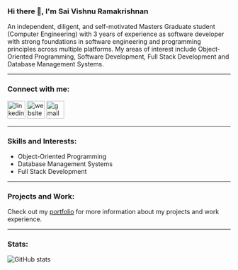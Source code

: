 ### Hi there 👋, I'm Sai Vishnu Ramakrishnan

An independent, diligent, and self-motivated Masters Graduate student (Computer Engineering) with 3 years
of experience as software developer with strong foundations in software engineering and programming principles
across multiple platforms. My areas of interest include Object-Oriented Programming, Software Development,
Full Stack Development and Database Management Systems.


---

### Connect with me:

[<img src='https://img.icons8.com/ios-filled/50/ffffff/linkedin.png' alt='linkedin' height='40'>](https://www.linkedin.com/in/saivishnur/)
[<img src='https://img.icons8.com/ios-filled/50/ffffff/domain.png' alt='website' height='40'>](https://saivishnuramakrishnan.github.io/)
[<img src='https://img.icons8.com/ios-filled/50/ffffff/gmail.png' alt='gmail' height='40'>](mailto:saivishnuramakrishnan@gmail.com)

---

### Skills and Interests:

- Object-Oriented Programming
- Database Management Systems
- Full Stack Development

---

### Projects and Work:

Check out my [portfolio](https://saivishnuramakrishnan.github.io/) for more information about my projects and work experience.

---

### Stats:

![GitHub stats](https://github-readme-stats.vercel.app/api?username=saivishnuramakrishnan&show_icons=true&theme=radical)
